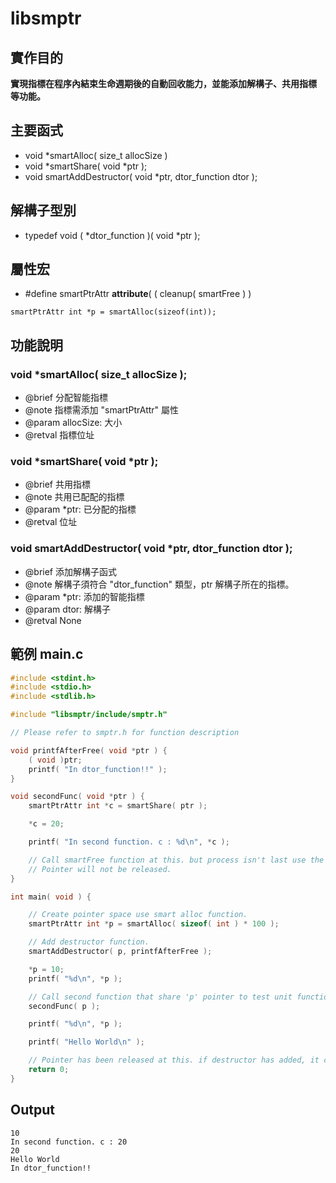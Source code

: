 # libsmptr

## 實作目的

**實現指標在程序內結束生命週期後的自動回收能力，並能添加解構子、共用指標 等功能。**

## 主要函式

* void *smartAlloc( size_t allocSize )
* void *smartShare( void *ptr );
* void  smartAddDestructor( void *ptr, dtor_function dtor );

## 解構子型別
* typedef void ( *dtor_function )( void *ptr );

## 屬性宏
* #define smartPtrAttr __attribute__( ( cleanup( smartFree ) ) 
```
smartPtrAttr int *p = smartAlloc(sizeof(int));
```

## 功能說明
### void *smartAlloc( size_t allocSize );
* @brief  分配智能指標
* @note   指標需添加 "smartPtrAttr" 屬性
* @param  allocSize: 大小
* @retval 指標位址


### void *smartShare( void *ptr );
* @brief  共用指標
* @note   共用已配配的指標
* @param  *ptr: 已分配的指標
* @retval 位址


### void  smartAddDestructor( void *ptr, dtor_function dtor );
* @brief  添加解構子函式
* @note   解構子須符合 "dtor_function" 類型，ptr 解構子所在的指標。
* @param  *ptr: 添加的智能指標
* @param  dtor: 解構子
* @retval None

## 範例 main.c
```c
#include <stdint.h>
#include <stdio.h>
#include <stdlib.h>

#include "libsmptr/include/smptr.h"

// Please refer to smptr.h for function description

void printfAfterFree( void *ptr ) {
    ( void )ptr;
    printf( "In dtor_function!!" );
}

void secondFunc( void *ptr ) {
    smartPtrAttr int *c = smartShare( ptr );

    *c = 20;

    printf( "In second function. c : %d\n", *c );

    // Call smartFree function at this. but process isn't last use the shared pointer.
    // Pointer will not be released.
}

int main( void ) {

    // Create pointer space use smart alloc function.
    smartPtrAttr int *p = smartAlloc( sizeof( int ) * 100 );

    // Add destructor function.
    smartAddDestructor( p, printfAfterFree );

    *p = 10;
    printf( "%d\n", *p );

    // Call second function that share 'p' pointer to test unit function.
    secondFunc( p );

    printf( "%d\n", *p );

    printf( "Hello World\n" );

    // Pointer has been released at this. if destructor has added, it called before the released function.
    return 0;
}

```
## Output
```
10
In second function. c : 20
20
Hello World
In dtor_function!!
```


